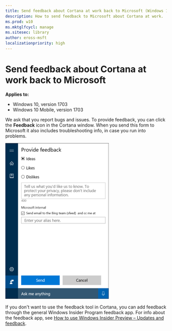 ```yaml
---
title: Send feedback about Cortana at work back to Microsoft (Windows 10)
description: How to send feedback to Microsoft about Cortana at work.
ms.prod: w10
ms.mktglfcycl: manage
ms.sitesec: library
author: eross-msft
localizationpriority: high
---
```


# Send feedback about Cortana at work back to Microsoft
**Applies to:**

-   Windows 10, version 1703
-   Windows 10 Mobile, version 1703

We ask that you report bugs and issues. To provide feedback, you can click the **Feedback** icon in the Cortana window. When you send this form to Microsoft it also includes troubleshooting info, in case you run into problems.

![Cortana at work, showing how to provide feedback to Microsoft](images/cortana-feedback.png)
 
If you don't want to use the feedback tool in Cortana, you can add feedback through the general Windows Insider Program feedback app. For info about the feedback app, see [How to use Windows Insider Preview – Updates and feedback](http://windows.microsoft.com/en-us/windows/preview-updates-feedback-pc).


